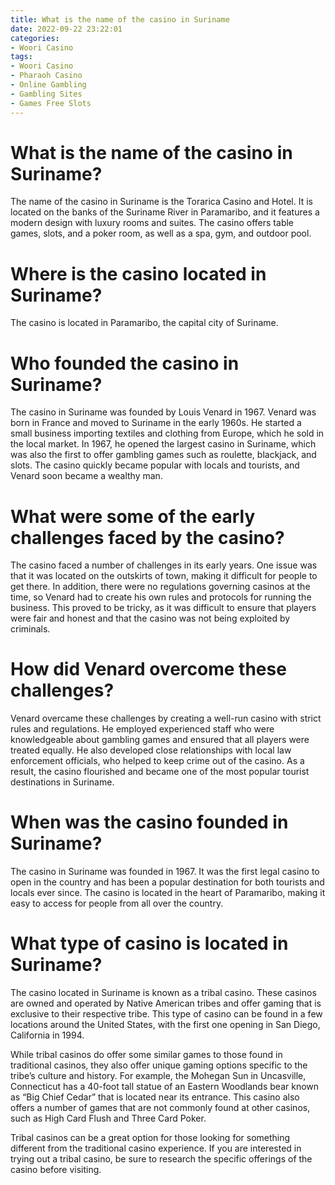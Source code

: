 ```yaml
---
title: What is the name of the casino in Suriname
date: 2022-09-22 23:22:01
categories:
- Woori Casino
tags:
- Woori Casino
- Pharaoh Casino
- Online Gambling
- Gambling Sites
- Games Free Slots
---
```



#  What is the name of the casino in Suriname?

The name of the casino in Suriname is the Torarica Casino and Hotel. It is located on the banks of the Suriname River in Paramaribo, and it features a modern design with luxury rooms and suites. The casino offers table games, slots, and a poker room, as well as a spa, gym, and outdoor pool.

#  Where is the casino located in Suriname?

The casino is located in Paramaribo, the capital city of Suriname.

#  Who founded the casino in Suriname?

The casino in Suriname was founded by Louis Venard in 1967. Venard was born in France and moved to Suriname in the early 1960s. He started a small business importing textiles and clothing from Europe, which he sold in the local market. In 1967, he opened the largest casino in Suriname, which was also the first to offer gambling games such as roulette, blackjack, and slots. The casino quickly became popular with locals and tourists, and Venard soon became a wealthy man.

# What were some of the early challenges faced by the casino?

The casino faced a number of challenges in its early years. One issue was that it was located on the outskirts of town, making it difficult for people to get there. In addition, there were no regulations governing casinos at the time, so Venard had to create his own rules and protocols for running the business. This proved to be tricky, as it was difficult to ensure that players were fair and honest and that the casino was not being exploited by criminals.

# How did Venard overcome these challenges?

Venard overcame these challenges by creating a well-run casino with strict rules and regulations. He employed experienced staff who were knowledgeable about gambling games and ensured that all players were treated equally. He also developed close relationships with local law enforcement officials, who helped to keep crime out of the casino. As a result, the casino flourished and became one of the most popular tourist destinations in Suriname.

#  When was the casino founded in Suriname?

The casino in Suriname was founded in 1967. It was the first legal casino to open in the country and has been a popular destination for both tourists and locals ever since. The casino is located in the heart of Paramaribo, making it easy to access for people from all over the country.

#  What type of casino is located in Suriname?

The casino located in Suriname is known as a tribal casino. These casinos are owned and operated by Native American tribes and offer gaming that is exclusive to their respective tribe. This type of casino can be found in a few locations around the United States, with the first one opening in San Diego, California in 1994.

While tribal casinos do offer some similar games to those found in traditional casinos, they also offer unique gaming options specific to the tribe’s culture and history. For example, the Mohegan Sun in Uncasville, Connecticut has a 40-foot tall statue of an Eastern Woodlands bear known as “Big Chief Cedar” that is located near its entrance. This casino also offers a number of games that are not commonly found at other casinos, such as High Card Flush and Three Card Poker.

Tribal casinos can be a great option for those looking for something different from the traditional casino experience. If you are interested in trying out a tribal casino, be sure to research the specific offerings of the casino before visiting.